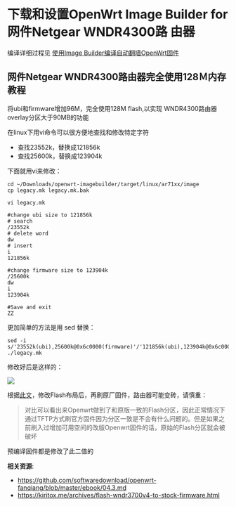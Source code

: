 下载和设置OpenWrt Image Builder for 网件Netgear WNDR4300路 由器
===========================================

编译详细过程见 [使用Image Builder编译自动翻墙OpenWrt固件](../04.3.md) 

网件Netgear WNDR4300路由器完全使用128Ｍ内存教程
--------

将ubi和firmware增加96M，完全使用128M flash,以实现 WNDR4300路由器 overlay分区大于90MB的功能

在linux下用vi命令可以很方便地查找和修改特定字符

- 查找23552k，替换成121856k  
- 查找25600k，替换成123904k

下面就用vi来修改：

    cd ~/Downloads/openwrt-imagebuilder/target/linux/ar71xx/image
    cp legacy.mk legacy.mk.bak

    vi legacy.mk

    #change ubi size to 121856k
    # search
    /23552k
    # delete word
    dw
    # insert
    i
    121856k

    #change firmware size to 123904k
    /25600k
    dw
    i
    123904k

    #Save and exit
    ZZ

更加简单的方法是用 sed 替换：

    sed -i s/'23552k(ubi),25600k@0x6c0000(firmware)'/'121856k(ubi),123904k@0x6c0000(firmware)'/ ./legacy.mk

修改好后是这样的：  

![](images/1.modifiy-firmware-space.png)	

根据[此文](https://kiritox.me/archives/flash-wndr3700v4-to-stock-firmware.html)，修改Flash布局后，再刷原厂固件，路由器可能变砖，请慎重：

> 对比可以看出来Openwrt做到了和原版一致的Flash分区，因此正常情况下通过TFTP方式刷官方固件因为分区一致是不会有什么问题的。但是如果之前刷入过增加可用空间的改版Openwrt固件的话，原始的Flash分区就会被破坏

预编译固件都是修改了此二值的

**相关资源**:
- https://github.com/softwaredownload/openwrt-fanqiang/blob/master/ebook/04.3.md
- https://kiritox.me/archives/flash-wndr3700v4-to-stock-firmware.html